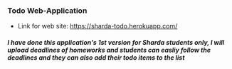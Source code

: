 ### Todo Web-Application 
* Link for web site: https://sharda-todo.herokuapp.com/
##### I have done this application's 1st version for Sharda students only, I will upload deadlines of homeworks and students can easliy follow the deadlines and they can also add their todo items to the list
